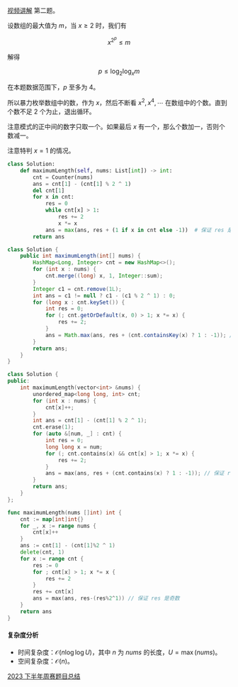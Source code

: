 [视频讲解](https://www.bilibili.com/video/BV1we411J7Y8/) 第二题。

设数组的最大值为 $m$，当 $x\ge 2$ 时，我们有

$$
x^{2^p} \le m
$$

解得

$$
p \le \log_2 \log_x m
$$

在本题数据范围下，$p$ 至多为 $4$。

所以暴力枚举数组中的数，作为 $x$，然后不断看 $x^2,x^4,\cdots$ 在数组中的个数。直到个数不足 $2$ 个为止，退出循环。

注意模式的正中间的数字只取一个。如果最后 $x$ 有一个，那么个数加一，否则个数减一。

注意特判 $x=1$ 的情况。

```py [sol-Python3]
class Solution:
    def maximumLength(self, nums: List[int]) -> int:
        cnt = Counter(nums)
        ans = cnt[1] - (cnt[1] % 2 ^ 1)
        del cnt[1]
        for x in cnt:
            res = 0
            while cnt[x] > 1:
                res += 2
                x *= x
            ans = max(ans, res + (1 if x in cnt else -1))  # 保证 res 是奇数
        return ans
```

```java [sol-Java]
class Solution {
    public int maximumLength(int[] nums) {
        HashMap<Long, Integer> cnt = new HashMap<>();
        for (int x : nums) {
            cnt.merge((long) x, 1, Integer::sum);
        }
        Integer c1 = cnt.remove(1L);
        int ans = c1 != null ? c1 - (c1 % 2 ^ 1) : 0;
        for (long x : cnt.keySet()) {
            int res = 0;
            for (; cnt.getOrDefault(x, 0) > 1; x *= x) {
                res += 2;
            }
            ans = Math.max(ans, res + (cnt.containsKey(x) ? 1 : -1)); // 保证 res 是奇数
        }
        return ans;
    }
}
```

```cpp [sol-C++]
class Solution {
public:
    int maximumLength(vector<int> &nums) {
        unordered_map<long long, int> cnt;
        for (int x : nums) {
            cnt[x]++;
        }
        int ans = cnt[1] - (cnt[1] % 2 ^ 1);
        cnt.erase(1);
        for (auto &[num, _] : cnt) {
            int res = 0;
            long long x = num;
            for (; cnt.contains(x) && cnt[x] > 1; x *= x) {
                res += 2; 
            }
            ans = max(ans, res + (cnt.contains(x) ? 1 : -1)); // 保证 res 是奇数
        }
        return ans;
    }
};
```

```go [sol-Go]
func maximumLength(nums []int) int {
	cnt := map[int]int{}
	for _, x := range nums {
		cnt[x]++
	}
	ans := cnt[1] - (cnt[1]%2 ^ 1)
	delete(cnt, 1)
	for x := range cnt {
		res := 0
		for ; cnt[x] > 1; x *= x {
			res += 2
		}
		res += cnt[x]
		ans = max(ans, res-(res%2^1)) // 保证 res 是奇数
	}
	return ans
}
```

#### 复杂度分析

- 时间复杂度：$\mathcal{O}(n\log \log U)$，其中 $n$ 为 $\textit{nums}$ 的长度，$U=\max(\textit{nums})$。
- 空间复杂度：$\mathcal{O}(n)$。

[2023 下半年周赛题目总结](https://leetcode.cn/circle/discuss/lUu0KB/)
